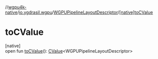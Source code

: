 //[wgpu4k-native](../../../index.md)/[io.ygdrasil.wgpu](../index.md)/[WGPUPipelineLayoutDescriptor](index.md)/[[native]toCValue]([native]to-c-value.md)

# toCValue

[native]\
open fun [toCValue]([native]to-c-value.md)(): [CValue](https://kotlinlang.org/api/core/kotlin-stdlib/kotlinx.cinterop/-c-value/index.html)&lt;WGPUPipelineLayoutDescriptor&gt;